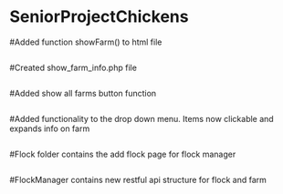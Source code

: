 # SeniorProjectChickens

#Added function showFarm() to html file
``````

``````
#Created show_farm_info.php file
`````
`````
#Added show all farms button function 
``````
``````
#Added functionality to the drop down menu. Items now clickable and expands info on farm

``````
``````
#Flock folder contains the add flock page for flock manager
``````
``````
#FlockManager contains new restful api structure for flock and farm
